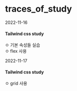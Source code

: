 # traces_of_study

2022-11-16
<h4>Tailwind css study</h4>
ㅇ 기본 속성들 실습<br>
ㅇ flex 사용

2022-11-17
<h4>Tailwind css study</h4>
ㅇ grid 사용
